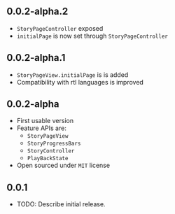 ## 0.0.2-alpha.2

* `StoryPageController` exposed
* `initialPage` is now set through `StoryPageController`

## 0.0.2-alpha.1

* `StoryPageView.initialPage` is is added
* Compatibility with rtl languages is improved

## 0.0.2-alpha

* First usable version
* Feature APIs are:
    - `StoryPageView`
    - `StoryProgressBars`
    - `StoryController`
    - `PlayBackState`
* Open sourced under `MIT` license

## 0.0.1

* TODO: Describe initial release.
